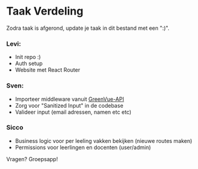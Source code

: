 # Taak Verdeling

Zodra taak is afgerond, update je taak in dit bestand met een ":)".

### Levi: 
- Init repo :)
- Auth setup
- Website met React Router
  
### Sven: 
- Importeer middleware vanuit [GreenVue-API](https://github.com/MonkyMars/GreenVue-API/blob/main/internal/api/router.go)
- Zorg voor "Sanitized Input" in de codebase
- Valideer input (email adressen, namen etc etc)

### Sicco
- Business logic voor per leeling vakken bekijken (nieuwe routes maken)
- Permissions voor leerlingen en docenten (user/admin)

Vragen? Groepsapp!
